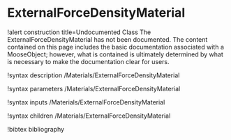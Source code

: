 <!-- MOOSE Documentation Stub: Remove this when content is added. -->

# ExternalForceDensityMaterial

!alert construction title=Undocumented Class
The ExternalForceDensityMaterial has not been documented. The content contained on this page
includes the basic documentation associated with a MooseObject; however, what is contained is
ultimately determined by what is necessary to make the documentation clear for users.

!syntax description /Materials/ExternalForceDensityMaterial

!syntax parameters /Materials/ExternalForceDensityMaterial

!syntax inputs /Materials/ExternalForceDensityMaterial

!syntax children /Materials/ExternalForceDensityMaterial

!bibtex bibliography
